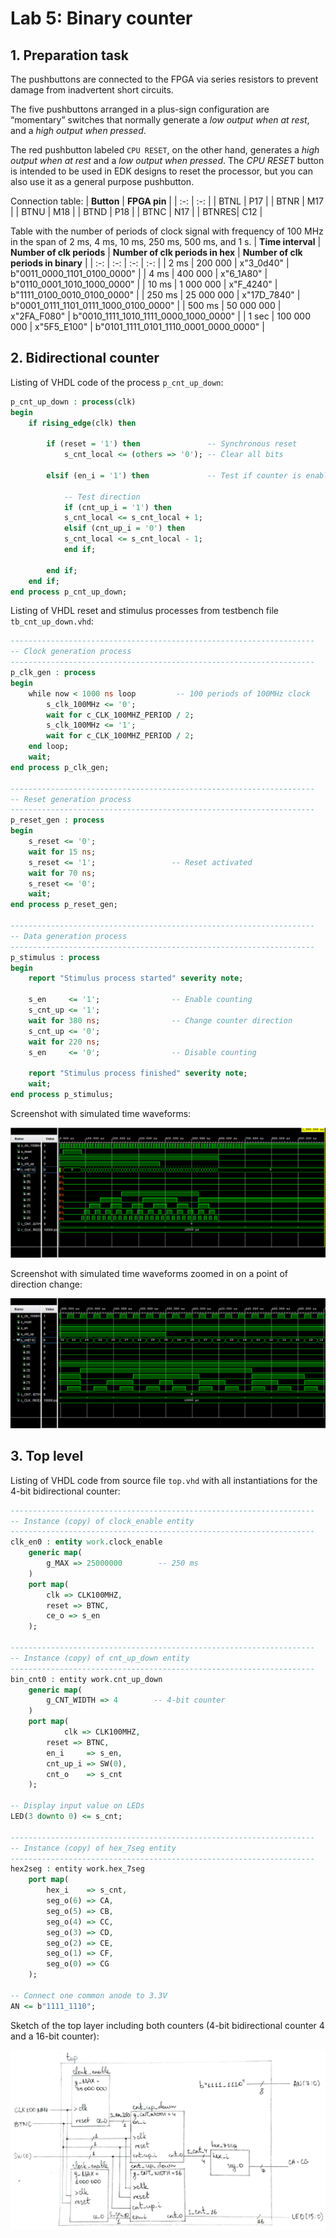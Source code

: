 # Lab 5: Binary counter

## 1. Preparation task

The pushbuttons are connected to the FPGA via series resistors to prevent damage from inadvertent short circuits. 

The five pushbuttons arranged in a plus-sign configuration are “momentary” switches that normally generate a *low output when at rest*, and a *high output when pressed*.

The red pushbutton labeled ```CPU RESET```, on the other hand, generates a *high output when at rest* and a *low output when pressed*. The *CPU RESET* button is intended to be used in EDK designs to reset the processor, but you can also use it as a general purpose pushbutton.

Connection table:
| **Button** | **FPGA pin** |
| :-: | :-: |
| BTNL | P17 |
| BTNR | M17 |
| BTNU | M18 |
| BTND | P18 |
| BTNC | N17 |
| BTNRES| C12 |

Table with the number of periods of clock signal with frequency of 100 MHz in the span of 2 ms, 4 ms, 10 ms, 250 ms, 500 ms, and 1 s.
| **Time interval** | **Number of clk periods** | **Number of clk periods in hex** | **Number of clk periods in binary** |
| :-: | :-: | :-: | :-: |
| 2 ms | 200 000 | x"3_0d40" | b"0011_0000_1101_0100_0000" |
| 4 ms | 400 000 | x"6_1A80" | b"0110_0001_1010_1000_0000" |
| 10 ms | 1 000 000 | x"F_4240" | b"1111_0100_0010_0100_0000" |
| 250 ms | 25 000 000 | x"17D_7840" | b"0001_0111_1101_0111_1000_0100_0000" |
| 500 ms | 50 000 000 | x"2FA_F080" | b"0010_1111_1010_1111_0000_1000_0000" |
| 1 sec | 100 000 000 | x"5F5_E100" | b"0101_1111_0101_1110_0001_0000_0000" |

## 2. Bidirectional counter

Listing of VHDL code of the process ```p_cnt_up_down```:

```vhdl
p_cnt_up_down : process(clk)
begin
    if rising_edge(clk) then
    
        if (reset = '1') then               -- Synchronous reset
            s_cnt_local <= (others => '0'); -- Clear all bits

        elsif (en_i = '1') then             -- Test if counter is enabled
            
            -- Test direction
            if (cnt_up_i = '1') then        
            s_cnt_local <= s_cnt_local + 1;
            elsif (cnt_up_i = '0') then
            s_cnt_local <= s_cnt_local - 1;
            end if;

        end if;
    end if;
end process p_cnt_up_down;
```

Listing of VHDL reset and stimulus processes from testbench file ```tb_cnt_up_down.vhd```:

```vhdl
--------------------------------------------------------------------
-- Clock generation process
--------------------------------------------------------------------
p_clk_gen : process
begin
    while now < 1000 ns loop         -- 100 periods of 100MHz clock
        s_clk_100MHz <= '0';
        wait for c_CLK_100MHZ_PERIOD / 2;
        s_clk_100MHz <= '1';
        wait for c_CLK_100MHZ_PERIOD / 2;
    end loop;
    wait;
end process p_clk_gen;

--------------------------------------------------------------------
-- Reset generation process
--------------------------------------------------------------------
p_reset_gen : process
begin
    s_reset <= '0';
    wait for 15 ns;
    s_reset <= '1';                 -- Reset activated
    wait for 70 ns;
    s_reset <= '0';
    wait;
end process p_reset_gen;

--------------------------------------------------------------------
-- Data generation process
--------------------------------------------------------------------
p_stimulus : process
begin
    report "Stimulus process started" severity note;

    s_en     <= '1';                -- Enable counting
    s_cnt_up <= '1';
    wait for 380 ns;                -- Change counter direction
    s_cnt_up <= '0';
    wait for 220 ns;
    s_en     <= '0';                -- Disable counting

    report "Stimulus process finished" severity note;
    wait;
end process p_stimulus;
```

Screenshot with simulated time waveforms:

![Screenshot with simulated time waveforms](Images/graph.png)

Screenshot with simulated time waveforms zoomed in on a point of direction change:

![Screenshot with zoomed in simulated time waveforms](Images/graph_zoom.png)

## 3. Top level

Listing of VHDL code from source file ```top.vhd``` with all instantiations for the 4-bit bidirectional counter:

```vhdl
--------------------------------------------------------------------
-- Instance (copy) of clock_enable entity
--------------------------------------------------------------------
clk_en0 : entity work.clock_enable
    generic map(
        g_MAX => 25000000        -- 250 ms
    )
    port map(
        clk => CLK100MHZ,
        reset => BTNC,
        ce_o => s_en
    );

--------------------------------------------------------------------
-- Instance (copy) of cnt_up_down entity
--------------------------------------------------------------------
bin_cnt0 : entity work.cnt_up_down
    generic map(
        g_CNT_WIDTH => 4        -- 4-bit counter
    )
    port map(
            clk => CLK100MHZ,
        reset => BTNC,
        en_i     => s_en,
        cnt_up_i => SW(0),
        cnt_o    => s_cnt
    );

-- Display input value on LEDs
LED(3 downto 0) <= s_cnt;

--------------------------------------------------------------------
-- Instance (copy) of hex_7seg entity
--------------------------------------------------------------------
hex2seg : entity work.hex_7seg
    port map(
        hex_i    => s_cnt,
        seg_o(6) => CA,
        seg_o(5) => CB,
        seg_o(4) => CC,
        seg_o(3) => CD,
        seg_o(2) => CE,
        seg_o(1) => CF,
        seg_o(0) => CG
    );

-- Connect one common anode to 3.3V
AN <= b"1111_1110";
```

Sketch of the top layer including both counters (4-bit bidirectional counter 4 and a 16-bit counter):

![Sketch of the top layer](Images/top.png)

